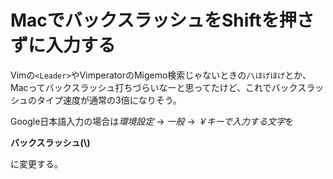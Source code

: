 # <span>Macでバックスラッシュを</span><span>Shiftを押さずに入力する</span>

Vimの`<Leader>`やVimperatorのMigemo検索じゃないときの`/\ほげほげ`とか、Macってバックスラッシュ打ちづらいなーと思ってたけど、これでバックスラッシュのタイプ速度が通常の3倍になりそう。

Google日本語入力の場合は*環境設定* → *一般*  → *￥キーで入力する文字*を

**バックスラッシュ(\\)**

に変更する。
